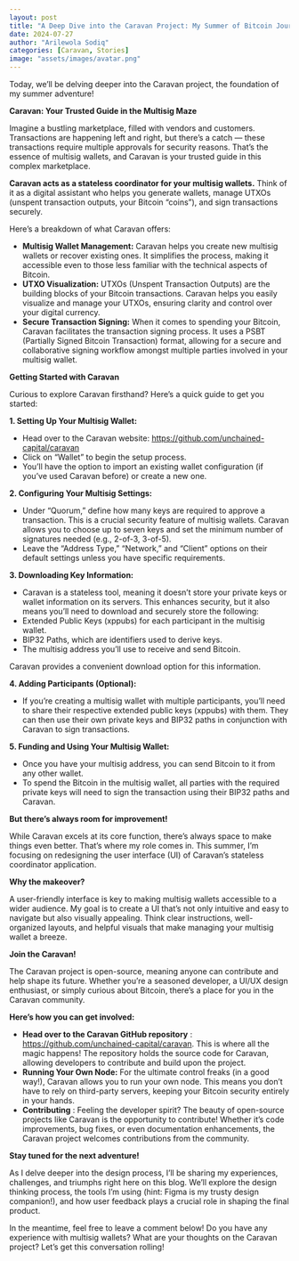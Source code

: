 ```yaml
---
layout: post
title: "A Deep Dive into the Caravan Project: My Summer of Bitcoin Journey"
date: 2024-07-27
author: "Arilewola Sodiq"
categories: [Caravan, Stories]
image: "assets/images/avatar.png"
---
```


Today, we’ll be delving deeper into the Caravan project, the
foundation of my summer adventure!

**Caravan: Your Trusted Guide in the Multisig Maze**

Imagine a bustling marketplace, filled with vendors and customers.
Transactions are happening left and right, but there’s a catch — these
transactions require multiple approvals for security reasons. That’s the
essence of multisig wallets, and Caravan is your trusted guide in this complex
marketplace.

**Caravan acts as a stateless coordinator for your multisig wallets.** Think
of it as a digital assistant who helps you generate wallets, manage UTXOs
(unspent transaction outputs, your Bitcoin “coins”), and sign transactions
securely.

Here’s a breakdown of what Caravan offers:

  * **Multisig Wallet Management:** Caravan helps you create new multisig wallets or recover existing ones. It simplifies the process, making it accessible even to those less familiar with the technical aspects of Bitcoin.
  * **UTXO Visualization:** UTXOs (Unspent Transaction Outputs) are the building blocks of your Bitcoin transactions. Caravan helps you easily visualize and manage your UTXOs, ensuring clarity and control over your digital currency.
  * **Secure Transaction Signing:** When it comes to spending your Bitcoin, Caravan facilitates the transaction signing process. It uses a PSBT (Partially Signed Bitcoin Transaction) format, allowing for a secure and collaborative signing workflow amongst multiple parties involved in your multisig wallet.

**Getting Started with Caravan**

Curious to explore Caravan firsthand? Here’s a quick guide to get you started:

**1\. Setting Up Your Multisig Wallet:**

  * Head over to the Caravan website: https://github.com/unchained-capital/caravan
  * Click on “Wallet” to begin the setup process.
  * You’ll have the option to import an existing wallet configuration (if you’ve used Caravan before) or create a new one.

**2\. Configuring Your Multisig Settings:**

  * Under “Quorum,” define how many keys are required to approve a transaction. This is a crucial security feature of multisig wallets. Caravan allows you to choose up to seven keys and set the minimum number of signatures needed (e.g., 2-of-3, 3-of-5).
  * Leave the “Address Type,” “Network,” and “Client” options on their default settings unless you have specific requirements.

**3\. Downloading Key Information:**

  * Caravan is a stateless tool, meaning it doesn’t store your private keys or wallet information on its servers. This enhances security, but it also means you’ll need to download and securely store the following:
  * Extended Public Keys (xppubs) for each participant in the multisig wallet.
  * BIP32 Paths, which are identifiers used to derive keys.
  * The multisig address you’ll use to receive and send Bitcoin.

Caravan provides a convenient download option for this information.

**4\. Adding Participants (Optional):**

  * If you’re creating a multisig wallet with multiple participants, you’ll need to share their respective extended public keys (xppubs) with them. They can then use their own private keys and BIP32 paths in conjunction with Caravan to sign transactions.

**5\. Funding and Using Your Multisig Wallet:**

  * Once you have your multisig address, you can send Bitcoin to it from any other wallet.
  * To spend the Bitcoin in the multisig wallet, all parties with the required private keys will need to sign the transaction using their BIP32 paths and Caravan.

**But there’s always room for improvement!**

While Caravan excels at its core function, there’s always space to make things
even better. That’s where my role comes in. This summer, I’m focusing on
redesigning the user interface (UI) of Caravan’s stateless coordinator
application.

**Why the makeover?**

A user-friendly interface is key to making multisig wallets accessible to a
wider audience. My goal is to create a UI that’s not only intuitive and easy
to navigate but also visually appealing. Think clear instructions, well-
organized layouts, and helpful visuals that make managing your multisig wallet
a breeze.

**Join the Caravan!**

The Caravan project is open-source, meaning anyone can contribute and help
shape its future. Whether you’re a seasoned developer, a UI/UX design
enthusiast, or simply curious about Bitcoin, there’s a place for you in the
Caravan community.

**Here’s how you can get involved:**

  * **Head over to the Caravan GitHub repository** : https://github.com/unchained-capital/caravan. This is where all the magic happens! The repository holds the source code for Caravan, allowing developers to contribute and build upon the project.
  * **Running Your Own Node:** For the ultimate control freaks (in a good way!), Caravan allows you to run your own node. This means you don’t have to rely on third-party servers, keeping your Bitcoin security entirely in your hands.
  * **Contributing** : Feeling the developer spirit? The beauty of open-source projects like Caravan is the opportunity to contribute! Whether it’s code improvements, bug fixes, or even documentation enhancements, the Caravan project welcomes contributions from the community.

**Stay tuned for the next adventure!**

As I delve deeper into the design process, I’ll be sharing my experiences,
challenges, and triumphs right here on this blog. We’ll explore the design
thinking process, the tools I’m using (hint: Figma is my trusty design
companion!), and how user feedback plays a crucial role in shaping the final
product.

In the meantime, feel free to leave a comment below! Do you have any
experience with multisig wallets? What are your thoughts on the Caravan
project? Let’s get this conversation rolling!
